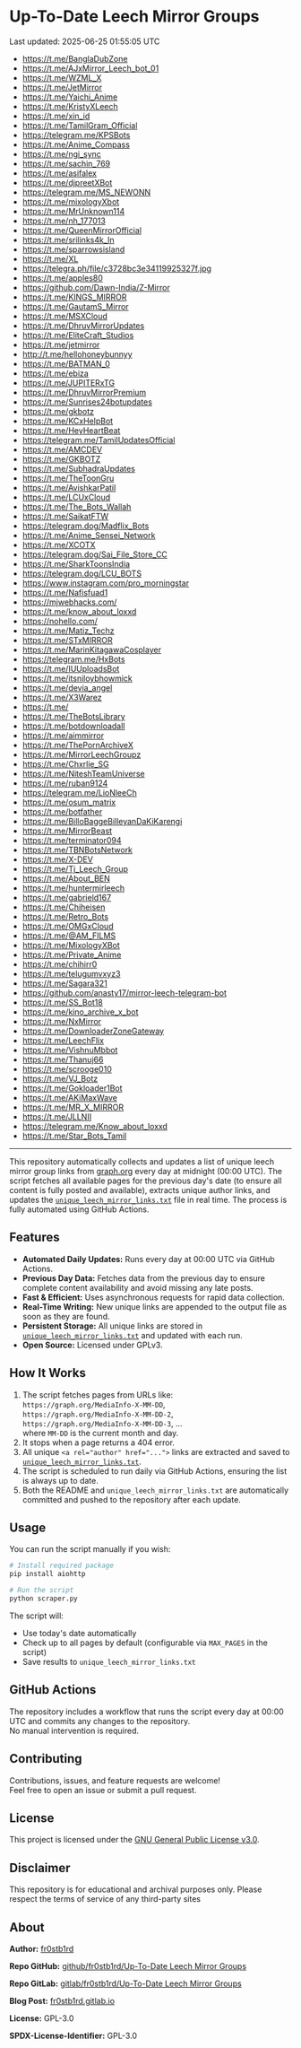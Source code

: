 # Up-To-Date Leech Mirror Groups

Last updated: 2025-06-25 01:55:05 UTC

- https://t.me/BanglaDubZone
- https://t.me/AJxMirror_Leech_bot_01
- https://t.me/WZML_X
- https://t.me/JetMirror
- https://t.me/Yaichi_Anime
- https://t.me/KristyXLeech
- https://t.me/xin_id
- https://t.me/TamilGram_Official
- https://telegram.me/KPSBots
- https://t.me/Anime_Compass
- https://t.me/ngi_sync
- https://t.me/sachin_769
- https://t.me/asifalex
- https://t.me/djpreetXBot
- https://telegram.me/MS_NEWONN
- https://t.me/mixologyXbot
- https://t.me/MrUnknown114
- https://t.me/nh_177013
- https://t.me/QueenMirrorOfficial
- https://t.me/srilinks4k_In
- https://t.me/sparrowsisland
- https://t.me/XL
- https://telegra.ph/file/c3728bc3e34119925327f.jpg
- https://t.me/apples80
- https://github.com/Dawn-India/Z-Mirror
- https://t.me/KINGS_MIRROR
- https://t.me/GautamS_Mirror
- https://t.me/MSXCloud
- https://t.me/DhruvMirrorUpdates
- https://t.me/EliteCraft_Studios
- https://t.me/jetmirror
- http://t.me/hellohoneybunnyy
- https://t.me/BATMAN_0
- https://t.me/ebiza
- https://t.me/JUPITERxTG
- https://t.me/DhruvMirrorPremium
- https://t.me/Sunrises24botupdates
- https://t.me/gkbotz
- https://t.me/KCxHelpBot
- https://t.me/HeyHeartBeat
- https://telegram.me/TamilUpdatesOfficial
- https://t.me/AMCDEV
- https://t.me/GKBOTZ
- https://t.me/SubhadraUpdates
- https://t.me/TheToonGru
- https://t.me/AvishkarPatil
- https://t.me/LCUxCloud
- https://t.me/The_Bots_Wallah
- https://t.me/SaikatFTW
- https://telegram.dog/Madflix_Bots
- https://t.me/Anime_Sensei_Network
- https://t.me/XCOTX
- https://telegram.dog/Sai_File_Store_CC
- https://t.me/SharkToonsIndia
- https://telegram.dog/LCU_BOTS
- https://www.instagram.com/pro_morningstar
- https://t.me/Nafisfuad1
- https://mjwebhacks.com/
- https://t.me/know_about_loxxd
- https://nohello.com/
- https://t.me/Matiz_Techz
- https://t.me/STxMIRROR
- https://t.me/MarinKitagawaCosplayer
- https://telegram.me/HxBots
- https://t.me/IUUploadsBot
- https://t.me/itsniloybhowmick
- https://t.me/devia_angel
- https://t.me/X3Warez
- https://t.me/
- https://t.me/TheBotsLibrary
- https://t.me/botdownloadall
- https://t.me/aimmirror
- https://t.me/ThePornArchiveX
- https://t.me/MirrorLeechGroupz
- https://t.me/Chxrlie_SG
- https://t.me/NiteshTeamUniverse
- https://t.me/ruban9124
- https://telegram.me/LioNleeCh
- https://t.me/osum_matrix
- https://t.me/botfather
- https://t.me/BilloBaggeBilleyanDaKiKarengi
- https://t.me/MirrorBeast
- https://t.me/terminator094
- https://t.me/TBNBotsNetwork
- https://t.me/X-DEV
- https://t.me/Tj_Leech_Group
- https://t.me/About_BEN
- https://t.me/huntermirleech
- https://t.me/gabrield167
- https://t.me/Chiheisen
- https://t.me/Retro_Bots
- https://t.me/OMGxCloud
- https://t.me/@AM_FILMS
- https://t.me/MixologyXBot
- https://t.me/Private_Anime
- https://t.me/chihirr0
- https://t.me/telugumvxyz3
- https://t.me/Sagara321
- https://github.com/anasty17/mirror-leech-telegram-bot
- https://t.me/SS_Bot18
- https://t.me/kino_archive_x_bot
- https://t.me/NxMirror
- https://t.me/DownloaderZoneGateway
- https://t.me/LeechFlix
- https://t.me/VishnuMbbot
- https://t.me/Thanuj66
- https://t.me/scrooge010
- https://t.me/VJ_Botz
- https://t.me/Gokloader1Bot
- https://t.me/AKiMaxWave
- https://t.me/MR_X_MIRROR
- https://t.me/JLLNII
- https://telegram.me/Know_about_loxxd
- https://t.me/Star_Bots_Tamil

---

This repository automatically collects and updates a list of unique leech mirror group links from [graph.org](https://graph.org) every day at midnight (00:00 UTC). The script fetches all available pages for the previous day's date (to ensure all content is fully posted and available), extracts unique author links, and updates the [`unique_leech_mirror_links.txt`](unique_leech_mirror_links.txt) file in real time. The process is fully automated using GitHub Actions.

## Features

- **Automated Daily Updates:** Runs every day at 00:00 UTC via GitHub Actions.
- **Previous Day Data:** Fetches data from the previous day to ensure complete content availability and avoid missing any late posts.
- **Fast & Efficient:** Uses asynchronous requests for rapid data collection.
- **Real-Time Writing:** New unique links are appended to the output file as soon as they are found.
- **Persistent Storage:** All unique links are stored in [`unique_leech_mirror_links.txt`](unique_leech_mirror_links.txt) and updated with each run.
- **Open Source:** Licensed under GPLv3.

## How It Works

1. The script fetches pages from URLs like:  
   `https://graph.org/MediaInfo-X-MM-DD`,  
   `https://graph.org/MediaInfo-X-MM-DD-2`,  
   `https://graph.org/MediaInfo-X-MM-DD-3`, ...  
   where `MM-DD` is the current month and day.
2. It stops when a page returns a 404 error.
3. All unique `<a rel="author" href="...">` links are extracted and saved to [`unique_leech_mirror_links.txt`](unique_leech_mirror_links.txt).
4. The script is scheduled to run daily via GitHub Actions, ensuring the list is always up to date.
5. Both the README and `unique_leech_mirror_links.txt` are automatically committed and pushed to the repository after each update.

## Usage

You can run the script manually if you wish:

```bash
# Install required package
pip install aiohttp

# Run the script
python scraper.py
```

The script will:
- Use today's date automatically
- Check up to all pages by default (configurable via `MAX_PAGES` in the script)
- Save results to `unique_leech_mirror_links.txt`

## GitHub Actions

The repository includes a workflow that runs the script every day at 00:00 UTC and commits any changes to the repository.  
No manual intervention is required.

## Contributing

Contributions, issues, and feature requests are welcome!  
Feel free to open an issue or submit a pull request.

## License

This project is licensed under the [GNU General Public License v3.0](LICENSE).

## Disclaimer
This repository is for educational and archival purposes only. Please respect the terms of service of any third-party sites

## About

**Author:** [fr0stb1rd](https://fr0stb1rd.gitlab.io/) 

**Repo GitHub:** [github/fr0stb1rd/Up-To-Date Leech Mirror Groups](https://github.com/b1rdfr0st/Up-To-Date-Leech-Mirror-Groups)

**Repo GitLab:** [gitlab/fr0stb1rd/Up-To-Date Leech Mirror Groups](https://gitlab.com/fr0stb1rd/up-to-date-leech-mirror-groups)

**Blog Post:**  [fr0stb1rd.gitlab.io](https://fr0stb1rd.gitlab.io/posts/up-to-date-leech-mirror-groups-automatic-telegram-group-link-collector/)

**License:** GPL-3.0

**SPDX-License-Identifier:** GPL-3.0
